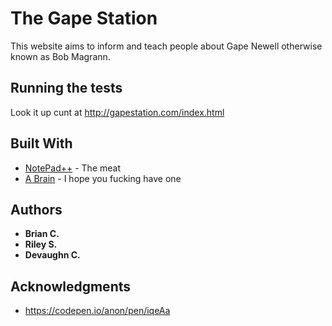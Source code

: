 # The Gape Station

This website aims to inform and teach people about Gape Newell otherwise known as Bob Magrann. 

## Running the tests

Look it up cunt at http://gapestation.com/index.html

## Built With

* [NotePad++](https://notepad-plus-plus.org/) - The meat
* [A Brain](https://en.wikipedia.org/wiki/Human_brain) - I hope you fucking have one

## Authors

* **Brian C.**
* **Riley S.**
* **Devaughn C.** 

## Acknowledgments

* https://codepen.io/anon/pen/iqeAa

 

